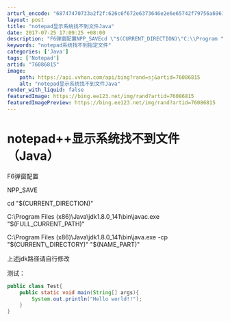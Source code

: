 ```yaml
---
arturl_encode: "68747470733a2f2f:626c6f672e6373646e2e6e65742f79756a696165727a6f6e67:2f61727469636c652f64657461696c732f3736303836383135"
layout: post
title: "notepad显示系统找不到文件Java"
date: 2017-07-25 17:09:25 +08:00
description: "F6弹窗配置NPP_SAVEcd \"$(CURRENT_DIRECTION)\"C:\\Program "
keywords: "notepad系统找不到指定文件"
categories: ['Java']
tags: ['Notepad']
artid: "76086815"
image:
    path: https://api.vvhan.com/api/bing?rand=sj&artid=76086815
    alt: "notepad显示系统找不到文件Java"
render_with_liquid: false
featuredImage: https://bing.ee123.net/img/rand?artid=76086815
featuredImagePreview: https://bing.ee123.net/img/rand?artid=76086815
---
```


# notepad++显示系统找不到文件（Java）

F6弹窗配置

NPP\_SAVE

cd "$(CURRENT\_DIRECTION)"
  
C:\Program Files (x86)\Java\jdk1.8.0\_141\bin\javac.exe "$(FULL\_CURRENT\_PATH)"
  

C:\Program Files (x86)\Java\jdk1.8.0\_141\bin\java.exe -cp "$(CURRENT\_DIRECTORY)" "$(NAME\_PART)"

上述jdk路径请自行修改

测试：

```java
public class Test{
	public static void main(String[] args){
		System.out.println("Hello world!!");
	}
}
```